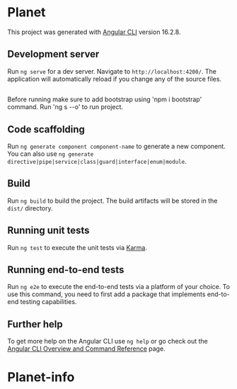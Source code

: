 # Planet

This project was generated with [Angular CLI](https://github.com/angular/angular-cli) version 16.2.8.

## Development server
Run `ng serve` for a dev server. Navigate to `http://localhost:4200/`. The application will automatically reload if you change any of the source files.

## 
Before running make sure to add bootstrap using 'npm i bootstrap' command.
Run 'ng s --o' to run project.
## Code scaffolding

Run `ng generate component component-name` to generate a new component. You can also use `ng generate directive|pipe|service|class|guard|interface|enum|module`.

## Build

Run `ng build` to build the project. The build artifacts will be stored in the `dist/` directory.

## Running unit tests

Run `ng test` to execute the unit tests via [Karma](https://karma-runner.github.io).

## Running end-to-end tests

Run `ng e2e` to execute the end-to-end tests via a platform of your choice. To use this command, you need to first add a package that implements end-to-end testing capabilities.

## Further help

To get more help on the Angular CLI use `ng help` or go check out the [Angular CLI Overview and Command Reference](https://angular.io/cli) page.
# Planet-info
